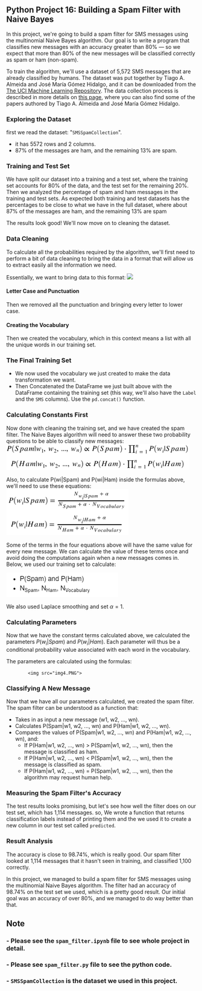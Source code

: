 ## Python Project 16: Building a Spam Filter with Naive Bayes
In this project, we're going to build a spam filter for SMS messages using the multinomial Naive Bayes algorithm. Our goal is to write a program that classifies new messages with an accuracy greater than 80% — so we expect that more than 80% of the new messages will be classified correctly as spam or ham (non-spam).

To train the algorithm, we'll use a dataset of 5,572 SMS messages that are already classified by humans. The dataset was put together by Tiago A. Almeida and José María Gómez Hidalgo, and it can be downloaded from the [The UCI Machine Learning Repository](https://archive.ics.uci.edu/ml/datasets/sms+spam+collection). The data collection process is described in more details on [this page](http://www.dt.fee.unicamp.br/~tiago/smsspamcollection/#composition), where you can also find some of the papers authored by Tiago A. Almeida and José María Gómez Hidalgo.

### Exploring the Dataset
first we read the dataset: "`SMSSpamCollection`". 
- it has 5572 rows and 2 columns. 
- 87% of the messages are ham, and the remaining 13% are spam.

### Training and Test Set
We have split our dataset into a training and a test set, where the training set accounts for 80% of the data, and the test set for the remaining 20%. Then we analyzed the percentage of spam and ham messages in the training and test sets. As expected both training and test datasets has the percentages to be close to what we have in the full dataset, where about 87% of the messages are ham, and the remaining 13% are spam

The results look good! We'll now move on to cleaning the dataset.

### Data Cleaning
To calculate all the probabilities required by the algorithm, we'll first need to perform a bit of data cleaning to bring the data in a format that will allow us to extract easily all the information we need.

Essentially, we want to bring data to this format:
<img src="https://camo.githubusercontent.com/27a4a0a699bd8f0713d73347abe2929c267a03d5/68747470733a2f2f64712d636f6e74656e742e73332e616d617a6f6e6177732e636f6d2f3433332f637067705f646174617365745f332e706e67" >

#### Letter Case and Punctuation
Then we removed all the punctuation and bringing every letter to lower case. 
#### Creating the Vocabulary
Then we created the vocabulary, which in this context means a list with all the unique words in our training set.

### The Final Training Set
- We now used the vocabulary we just created to make the data transformation we want.
- Then Concatenated the DataFrame we just built above with the DataFrame containing the training set (this way, we'll also have the `Label` and the `SMS` columns). Use the `pd.concat()` function.

### Calculating Constants First
Now done with cleaning the training set, and we have created the spam filter. The Naive Bayes algorithm will need to answer these two probability questions to be able to classify new messages:
 <img src="img1.PNG">
                                            
Also, to calculate P(wi|Spam) and P(wi|Ham) inside the formulas above, we'll need to use these equations:
  <img src="img2.PNG">

Some of the terms in the four equations above will have the same value for every new message. We can calculate the value of these terms once and avoid doing the computations again when a new messages comes in. Below, we used our training set to calculate:

<img src="img3.PNG">

We also used Laplace smoothing and set $\alpha = 1$.

### Calculating Parameters
Now that we have the constant terms calculated above, we calculated the parameters $P(w_i|Spam)$ and $P(w_i|Ham)$. Each parameter will thus be a conditional probability value associated with each word in the vocabulary.

The parameters are calculated using the formulas:

            <img src="img4.PNG">

### Classifying A New Message
Now that we have all our parameters calculated, we created the spam filter. The spam filter can be understood as a function that:

- Takes in as input a new message (w1, w2, ..., wn).
- Calculates P(Spam|w1, w2, ..., wn) and P(Ham|w1, w2, ..., wn).
- Compares the values of P(Spam|w1, w2, ..., wn) and P(Ham|w1, w2, ..., wn), and:
    - If P(Ham|w1, w2, ..., wn) > P(Spam|w1, w2, ..., wn), then the message is classified as ham.
    - If P(Ham|w1, w2, ..., wn) < P(Spam|w1, w2, ..., wn), then the message is classified as spam.
    - If P(Ham|w1, w2, ..., wn) = P(Spam|w1, w2, ..., wn), then the algorithm may request human help.

### Measuring the Spam Filter's Accuracy
The test results looks promising, but let's see how well the filter does on our test set, which has 1,114 messages.
so, We wrote a function that returns classification labels instead of printing them and the we used it to create a new column in our test set called `predicted`.

### Result Analysis
The accuracy is close to 98.74%, which is really good. Our spam filter looked at 1,114 messages that it hasn't seen in training, and classified 1,100 correctly.

In this project, we managed to build a spam filter for SMS messages using the multinomial Naive Bayes algorithm. The filter had an accuracy of 98.74% on the test set we used, which is a pretty good result. Our initial goal was an accuracy of over 80%, and we managed to do way better than that.

## Note
### - Please see the `spam_filter.ipynb` file to see whole project in detail.
### - Please see `spam_filter.py` file to see the python code.
### - `SMSSpamCollection` is the dataset we used in this project.
